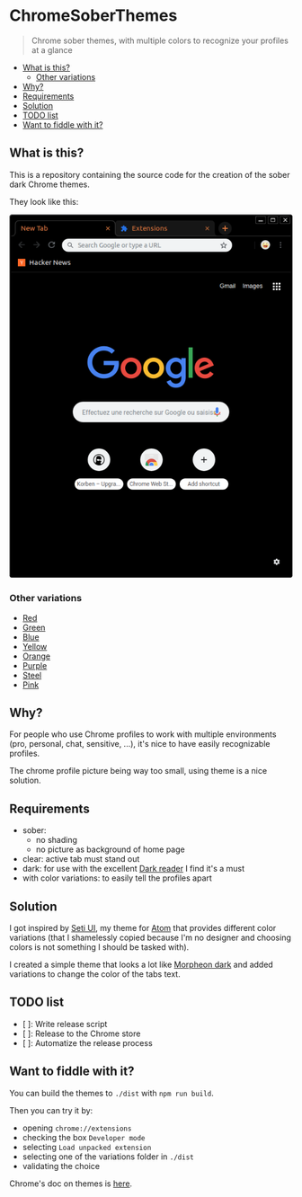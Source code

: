 # ChromeSoberThemes

> Chrome sober themes, with multiple colors to recognize your profiles at a glance

<!-- TOC START min:2 max:4 link:true update:true -->
- [What is this?](#what-is-this)
  - [Other variations](#other-variations)
- [Why?](#why)
- [Requirements](#requirements)
- [Solution](#solution)
- [TODO list](#todo-list)
- [Want to fiddle with it?](#want-to-fiddle-with-it)

<!-- TOC END -->

## What is this?

This is a repository containing the source code for the creation of the sober dark Chrome themes.

They look like this:

![Orange variation](./docs/images/sober-dark-orange-overview.png)

### Other variations

* [Red](./docs/images/sober-dark-red-overview.png)
* [Green](./docs/images/sober-dark-green-overview.png)
* [Blue](./docs/images/sober-dark-blue-overview.png)
* [Yellow](./docs/images/sober-dark-yellow-overview.png)
* [Orange](./docs/images/sober-dark-orange-overview.png)
* [Purple](./docs/images/sober-dark-purple-overview.png)
* [Steel](./docs/images/sober-dark-steel-overview.png)
* [Pink](./docs/images/sober-dark-pink-overview.png)

## Why?

For people who use Chrome profiles to work with multiple environments (pro, personal, chat, sensitive, ...), it's nice to have easily recognizable profiles.

The chrome profile picture being way too small, using theme is a nice solution.

## Requirements

* sober:
  * no shading
  * no picture as background of home page
* clear: active tab must stand out
* dark: for use with the excellent [Dark reader](https://darkreader.org/) I find it's a must
* with color variations: to easily tell the profiles apart

## Solution

I got inspired by [Seti UI](https://github.com/jesseweed/seti-ui), my theme for [Atom](https://atom.io) that provides different color variations (that I shamelessly copied because I'm no designer and choosing colors is not something I should be tasked with).

I created a simple theme that looks a lot like [Morpheon dark](https://chrome.google.com/webstore/detail/morpheon-dark/mafbdhjdkjnoafhfelkjpchpaepjknad?hl=en) and added variations to change the color of the tabs text.

## TODO list

* [ ]: Write release script
* [ ]: Release to the Chrome store
* [ ]: Automatize the release process

## Want to fiddle with it?

You can build the themes to `./dist` with `npm run build`.

Then you can try it by:

* opening `chrome://extensions`
* checking the box `Developer mode`
* selecting `Load unpacked extension`
* selecting one of the variations folder in `./dist`
* validating the choice

Chrome's doc on themes is [here](https://developer.chrome.com/extensions/themes).
